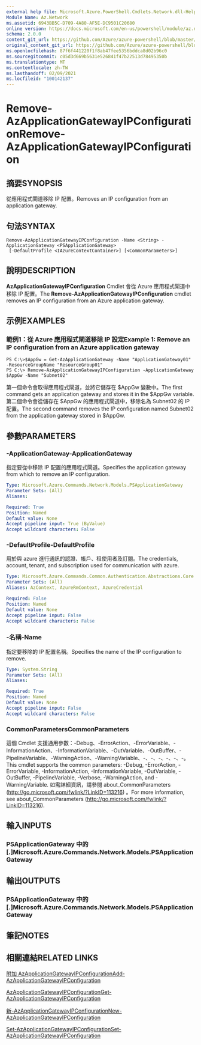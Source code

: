 ```yaml
---
external help file: Microsoft.Azure.PowerShell.Cmdlets.Network.dll-Help.xml
Module Name: Az.Network
ms.assetid: 6943BB5C-D709-4A80-AF5E-DC9501C20680
online version: https://docs.microsoft.com/en-us/powershell/module/az.network/remove-azapplicationgatewayipconfiguration
schema: 2.0.0
content_git_url: https://github.com/Azure/azure-powershell/blob/master/src/Network/Network/help/Remove-AzApplicationGatewayIPConfiguration.md
original_content_git_url: https://github.com/Azure/azure-powershell/blob/master/src/Network/Network/help/Remove-AzApplicationGatewayIPConfiguration.md
ms.openlocfilehash: 87f6f441220f1f8ab47fee5356bddca8d02b96c0
ms.sourcegitcommit: c05d3d669b5631e526841f47b22513d78495350b
ms.translationtype: MT
ms.contentlocale: zh-TW
ms.lasthandoff: 02/09/2021
ms.locfileid: "100142137"
---
```

# <span data-ttu-id="1bef5-101">Remove-AzApplicationGatewayIPConfiguration</span><span class="sxs-lookup"><span data-stu-id="1bef5-101">Remove-AzApplicationGatewayIPConfiguration</span></span>

## <span data-ttu-id="1bef5-102">摘要</span><span class="sxs-lookup"><span data-stu-id="1bef5-102">SYNOPSIS</span></span>
<span data-ttu-id="1bef5-103">從應用程式閘道移除 IP 配置。</span><span class="sxs-lookup"><span data-stu-id="1bef5-103">Removes an IP configuration from an application gateway.</span></span>

## <span data-ttu-id="1bef5-104">句法</span><span class="sxs-lookup"><span data-stu-id="1bef5-104">SYNTAX</span></span>

```
Remove-AzApplicationGatewayIPConfiguration -Name <String> -ApplicationGateway <PSApplicationGateway>
 [-DefaultProfile <IAzureContextContainer>] [<CommonParameters>]
```

## <span data-ttu-id="1bef5-105">說明</span><span class="sxs-lookup"><span data-stu-id="1bef5-105">DESCRIPTION</span></span>
<span data-ttu-id="1bef5-106">**AzApplicationGatewayIPConfiguration** Cmdlet 會從 Azure 應用程式閘道中移除 IP 配置。</span><span class="sxs-lookup"><span data-stu-id="1bef5-106">The **Remove-AzApplicationGatewayIPConfiguration** cmdlet removes an IP configuration from an Azure application gateway.</span></span>

## <span data-ttu-id="1bef5-107">示例</span><span class="sxs-lookup"><span data-stu-id="1bef5-107">EXAMPLES</span></span>

### <span data-ttu-id="1bef5-108">範例1：從 Azure 應用程式閘道移除 IP 設定</span><span class="sxs-lookup"><span data-stu-id="1bef5-108">Example 1: Remove an IP configuration from an Azure application gateway</span></span>
```
PS C:\>$AppGw = Get-AzApplicationGateway -Name "ApplicationGateway01" -ResourceGroupName "ResourceGroup01"
PS C:\> Remove-AzApplicationGatewayIPConfiguration -ApplicationGateway $AppGw -Name "Subnet02"
```

<span data-ttu-id="1bef5-109">第一個命令會取得應用程式閘道，並將它儲存在 $AppGw 變數中。</span><span class="sxs-lookup"><span data-stu-id="1bef5-109">The first command gets an application gateway and stores it in the $AppGw variable.</span></span>
<span data-ttu-id="1bef5-110">第二個命令會從儲存在 $AppGw 的應用程式閘道中，移除名為 Subnet02 的 IP 配置。</span><span class="sxs-lookup"><span data-stu-id="1bef5-110">The second command removes the IP configuration named Subnet02 from the application gateway stored in $AppGw.</span></span>

## <span data-ttu-id="1bef5-111">參數</span><span class="sxs-lookup"><span data-stu-id="1bef5-111">PARAMETERS</span></span>

### <span data-ttu-id="1bef5-112">-ApplicationGateway</span><span class="sxs-lookup"><span data-stu-id="1bef5-112">-ApplicationGateway</span></span>
<span data-ttu-id="1bef5-113">指定要從中移除 IP 配置的應用程式閘道。</span><span class="sxs-lookup"><span data-stu-id="1bef5-113">Specifies the application gateway from which to remove an IP configuration.</span></span>

```yaml
Type: Microsoft.Azure.Commands.Network.Models.PSApplicationGateway
Parameter Sets: (All)
Aliases:

Required: True
Position: Named
Default value: None
Accept pipeline input: True (ByValue)
Accept wildcard characters: False
```

### <span data-ttu-id="1bef5-114">-DefaultProfile</span><span class="sxs-lookup"><span data-stu-id="1bef5-114">-DefaultProfile</span></span>
<span data-ttu-id="1bef5-115">用於與 azure 進行通訊的認證、帳戶、租使用者及訂閱。</span><span class="sxs-lookup"><span data-stu-id="1bef5-115">The credentials, account, tenant, and subscription used for communication with azure.</span></span>

```yaml
Type: Microsoft.Azure.Commands.Common.Authentication.Abstractions.Core.IAzureContextContainer
Parameter Sets: (All)
Aliases: AzContext, AzureRmContext, AzureCredential

Required: False
Position: Named
Default value: None
Accept pipeline input: False
Accept wildcard characters: False
```

### <span data-ttu-id="1bef5-116">-名稱</span><span class="sxs-lookup"><span data-stu-id="1bef5-116">-Name</span></span>
<span data-ttu-id="1bef5-117">指定要移除的 IP 配置名稱。</span><span class="sxs-lookup"><span data-stu-id="1bef5-117">Specifies the name of the IP configuration to remove.</span></span>

```yaml
Type: System.String
Parameter Sets: (All)
Aliases:

Required: True
Position: Named
Default value: None
Accept pipeline input: False
Accept wildcard characters: False
```

### <span data-ttu-id="1bef5-118">CommonParameters</span><span class="sxs-lookup"><span data-stu-id="1bef5-118">CommonParameters</span></span>
<span data-ttu-id="1bef5-119">這個 Cmdlet 支援通用參數：-Debug、-ErrorAction、-ErrorVariable、-InformationAction、-InformationVariable、-OutVariable、-OutBuffer、-PipelineVariable、-WarningAction、-WarningVariable、-、-、-、-、-、-。</span><span class="sxs-lookup"><span data-stu-id="1bef5-119">This cmdlet supports the common parameters: -Debug, -ErrorAction, -ErrorVariable, -InformationAction, -InformationVariable, -OutVariable, -OutBuffer, -PipelineVariable, -Verbose, -WarningAction, and -WarningVariable.</span></span> <span data-ttu-id="1bef5-120">如需詳細資訊，請參閱 about_CommonParameters (http://go.microsoft.com/fwlink/?LinkID=113216) 。</span><span class="sxs-lookup"><span data-stu-id="1bef5-120">For more information, see about_CommonParameters (http://go.microsoft.com/fwlink/?LinkID=113216).</span></span>

## <span data-ttu-id="1bef5-121">輸入</span><span class="sxs-lookup"><span data-stu-id="1bef5-121">INPUTS</span></span>

### <span data-ttu-id="1bef5-122">PSApplicationGateway 中的 [.]</span><span class="sxs-lookup"><span data-stu-id="1bef5-122">Microsoft.Azure.Commands.Network.Models.PSApplicationGateway</span></span>

## <span data-ttu-id="1bef5-123">輸出</span><span class="sxs-lookup"><span data-stu-id="1bef5-123">OUTPUTS</span></span>

### <span data-ttu-id="1bef5-124">PSApplicationGateway 中的 [.]</span><span class="sxs-lookup"><span data-stu-id="1bef5-124">Microsoft.Azure.Commands.Network.Models.PSApplicationGateway</span></span>

## <span data-ttu-id="1bef5-125">筆記</span><span class="sxs-lookup"><span data-stu-id="1bef5-125">NOTES</span></span>

## <span data-ttu-id="1bef5-126">相關連結</span><span class="sxs-lookup"><span data-stu-id="1bef5-126">RELATED LINKS</span></span>

[<span data-ttu-id="1bef5-127">附加 AzApplicationGatewayIPConfiguration</span><span class="sxs-lookup"><span data-stu-id="1bef5-127">Add-AzApplicationGatewayIPConfiguration</span></span>](./Add-AzApplicationGatewayIPConfiguration.md)

[<span data-ttu-id="1bef5-128">AzApplicationGatewayIPConfiguration</span><span class="sxs-lookup"><span data-stu-id="1bef5-128">Get-AzApplicationGatewayIPConfiguration</span></span>](./Get-AzApplicationGatewayIPConfiguration.md)

[<span data-ttu-id="1bef5-129">新-AzApplicationGatewayIPConfiguration</span><span class="sxs-lookup"><span data-stu-id="1bef5-129">New-AzApplicationGatewayIPConfiguration</span></span>](./New-AzApplicationGatewayIPConfiguration.md)

[<span data-ttu-id="1bef5-130">Set-AzApplicationGatewayIPConfiguration</span><span class="sxs-lookup"><span data-stu-id="1bef5-130">Set-AzApplicationGatewayIPConfiguration</span></span>](./Set-AzApplicationGatewayIPConfiguration.md)


